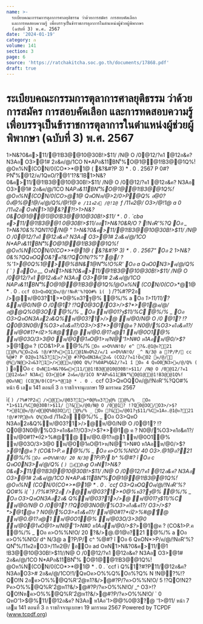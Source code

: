 ```yaml
---
name: >-
  ระเบียบคณะกรรมการตุลาการศาลยุติธรรม ว่าด้วยการสมัคร การสอบคัดเลือก
  และการทดสอบความรู้ เพื่อบรรจุเป็นข้าราชการตุลาการในตำแหน่งผู้ช่วยผู้พิพากษา
  (ฉบับที่ 3) พ.ศ. 2567
date: '2024-01-19'
category: ก
volume: 141
section: 3
page: 6
source: 'https://ratchakitcha.soc.go.th/documents/17868.pdf'
draft: true
---
```


# ระเบียบคณะกรรมการตุลาการศาลยุติธรรม ว่าด้วยการสมัคร การสอบคัดเลือก และการทดสอบความรู้ เพื่อบรรจุเป็นข้าราชการตุลาการในตำแหน่งผู้ช่วยผู้พิพากษา (ฉบับที่ 3) พ.ศ. 2567

1>N&?0&ค>11/@1!B3@@10@30B!>$11/ /N@ O /0@12/?ค1 @12อ&ค? N3Aอ O3>@1# 2อ&ค/@/1CO N*APอ&11BN'็%O@1@@1!B3@@1Q%!ํ@Oห%N(CON/0(CO*>*@1@ ( &?&#?P 3) * . 0 . 2567 P 0#?PN'็%@12/ค/1QหO/?@1'1?&'1B1>N&?0&ค>11/@1!B3@@10@30B!>$11/ /N@ O /0@12/?ค1 @12อ&ค? N3Aอ O3>@1# 2อ&ค/@/1CO N*APอ&11BN'็%O@1@@1!B3@@1Q%!ํ@Oห%N(CON/0(CO*>*@1@ QหONห/@>2/0>P@Q% อ@0?0อํ@%@!@/ค/@/Q%/@!1@ `e /11ค2อ /@!1@ `f /11ค2@/ O3>/@!1@ a 0 /11ค2อ OหN*1>1@&??!>1>N&?0&O@1@@1)่@0!B3@@10@30B!>$11/ * . 0 . `cba ค>11/@1!B3@@1 0@30B!>$11/ออ1>N&?0&R/O ? !NอR'%?Q Oอ _ 1>N&?0&%?QN1?0/N@ " 1>N&?0&ค>11/@1!B3@@10@30B!>$11/ /N@ O /0@12/?ค1 @12อ&ค? N3Aอ O3>@1# 2อ&ค/@/1CO N*APอ&11BN'็%O@1@@1!B3@@1Q%!ํ@Oห%N(CON/0(CO*>*@1@ ( &?&#?P 3) * . 0 . 2567" Oอ 2 1>N&?0&%?QQหOQO&?ค?&!?QO!N/?%"? @/ ? %'1>@0Q%1@>@%BN&1@N'็%!O%R' Oอ a QหO0N3>ค/@/Q% ( ` ) อOอ __ OหN1>N&?0&ค>11/@1!B3@@10@30B!>$11/ /N@ O /0@12/?ค1 @12อ&ค? N3Aอ O3>@1# 2อ&ค/@/1CO N*APอ&11BN'็%O@1@@1!B3@@1Q%!ํ@Oห%N (CON/0(CO*>*@1@ * . 0 . `ccf O3>QหOQOค/@/!NอR'%?QO#% ì( ` ) /?%#?P2อ />@ห/@03?1>*0@%ห3?ฐ@% ํ@%/% a Oอ *1>$11/%C 0@30B!>$11/?&ห/@0/N@ O /0@1? !?Q0@3O/O3>/>$?*>@1@ค/@/อ@@Q%0@3O/ ํ@%/% _ Oอ ห/@01?ฐ$11/%C ํ@%/% _ Oอ O3>QหON3Aอ2อ&Q%ห/@03?1>/>@ ห/@0/N@ O /0 @1? !?Q0@3N0@/%O3>ค1อ&ค1?/O3>/>$?*>@1@ค ? N0@/%O3>ค1อ&ค1?/ ห/@0#1?*0์2>%#@'ั@ ห/@0.@1?อ@1 ห/@0O1@% ห/@03O/3>3@0 ห/@0@1คO@1>ห/N@'1>N#0 ห1Aอห/@0/>$?*>@1@ค ? (CO&1>P.ค ํ@%/% ` Oอ ค>O%%N!O/ e^ ?&.@1@อ?21 ํ@%/%Oอ2อ& !@/#?Pค>11/@1NหO%2/ค/1 ค>O%%N!O/ _^ N/3@ a ?P/P/ cc %@#? P 02ํ@ห1?&3?1>/>@ #?PQหON3Aอ2อ& (CO2/?ค1!OอO2 ค/@/ํ@%/N@>2อ&3?1>/>@ห/@0Q Q%/?%0AP%Q&2/?ค1 î Oอ 4 QหO0N3>ค/@/Q% ( ` ) อOอ `c OหN1>N&?0&ค>11/@1!B3@@10@30B!>$11/ /N@ O /0@12/?ค1 @12อ&ค? N3Aอ O3>@1# 2อ&ค/@/1CO N*APอ&11BN'็%O@1@@1!B3@@1Q%!ํ@Oห%N (CON/0(CO*>*@1@ * . 0 . `ccf O3>QหOQOค/@/!NอR'%?QO#% หน้า 6 เลม 141 ตอนที่ 3 ก ราชกิจจานุเบกษา 19 มกราคม 2567

ì( ` ) /?%#?P2อ />@ห/@03?1>*0@%ห3?ฐ@% ํ@%/% _ Oอ *1>$11/%C0@30B!>$11/ ?&ห/@0/N@ O /0@1? !?Q0@3O/O3>/>$?*>@1@ค/@/อ@@Q%0@3O/ ํ@%/% _ Oอ ?&ห/@01?ฐ$11/%Cห1Aอ.@1@อ?21 !@/#?Pํ@ห% Q%Oอ `d /11ค2อ ํ@%/% _ Oอ O3>QหO N3Aอ2อ&Q%ห/@03?1>/>@ห/@0/N@ O /0@1? !?Q0@3N0@/%O3>ค1อ&ค1?/O3>/>$?*>@1@ ค ? N0@/%O3>ค1อ&ค1?/ ห/@0#1?*0์2>%#@'ั@ ห/@0.@1?อ@1 ห/@0O1@% ห/@03O/3>3@0 ห/@0@1คO@1>ห/N@'1>N#0 ห1Aอห/@0/>$?*>@1@ค ? (CO&1>P.ค ํ@%/% _ Oอ ค>O%%N!O/ 40 O3>.@1@อ?21 ํ@%/% ` Oอ ค>O%%N!O/ 20 N/3@ ` ?P/P/ b^ %@#? î Oอ c QหO0N3>ค/@/Q% ( ` ) อOอ `g OหN1>N&?0&ค>11/@1!B3@@10@30B!>$11/ /N@ O /0@12/?ค1 @12อ&ค? N3Aอ O3>@1# 2อ&ค/@/1CO N*APอ&11BN'็%O@1@@1!B3@@1Q%!ํ@Oห%N (CON/0(CO*>*@1@ * . 0 . `ccf O3>QหOQOค/@/!NอR'%?QO#% ì( ` ) /?%#?P2อ />@ห/@03?1>*0@%ห3?ฐ@% ํ@%/% _ Oอ O3>QหON3Aอ2อ& Q%ห/@03?1>/>@ ห/@01?ฐ$11/%C ห/@0/N@ O /0@1? !?Q0@3N0@/%O3>ค1อ&ค1?/ O3>/>$?*>@1@ค ? N0@/%O3>ค1อ&ค1?/ ห/@0#1?*0์2>%#@'ั@ ห/@0.@1?อ@1 ห/@0O1@% ห/@03O/3>3@0 ห/@0@1คO@1>ห/N@'1>N#0 ห1Aอห/@0/>$?*>@1@ค ? (CO&1>P.ค ํ@%/% _ Oอ ค>O%%N!O/ 20 ?&/>@.@1@อ?21 ํ@%/% a Oอ ค>O%%N!O/ d^ N/3@ a ?P/P/ c^ %@#? î Oอ 6 QหON*>P/ค/@/!NอR'%?QN'็%/11ค2อO3>/11ค2@/ อOอ ad OหN1>N&?0&ค>11/@1 !B3@@10@30B!>$11//N@ O /0@12/?ค1 @12อ&ค? N3Aอ O3>@1# 2อ&ค/@/1CO N*APอ&11BN'็% O@1@@1!B3@@1Q%!ํ@Oห%N(CON/0(CO*>*@1@ * . 0 . `ccf ì Q%1?#?P11/@12อ&ค? N3AอO3># 2อ&ค/@/1CO!1/QหOค>O%%Q%Oอ%?Q% N !N@?%!?QO!N 2อค>O%%@Q%R'2ํ@ห1?&/>@#?P/?ค>O%%N!O/ 5 !?QO!N2?Pค>O%%@Q%R'2ํ@ห1?&/>@#?P/?ค>O%%N!O/ _^ O3>!?QO!Nหค>O%%@Q%R'2ํ@ห1?&/>@#?P/?ค>O%%N!O/ ` 0 QหO'1>$@%11/@12อ&ค? N3Aอ ห1Aอ'1>$@%11/@1# 2อ&ค/@/1CO O3O/O!N1? O!N!?Q11/@1อ? _ ค% N*APอN'็%(CO!1/ O3>QหO"Aอ@1QหOค>O%%ค1?QQห/NN'็%#?P2B Q%1?#?P1//ค>O%%คํ@!อ&#BOอO3O/ R O ค>O%%1//R/NN'็%คN@ํ@%/%N!O/O3>N01อค>O%% #?PR O /?คN@!?QO!N 0.5 ค>O%%@Q%R' QหO'ั N01@Q%N'็%N3ํ@%/%N!O/#?PQ3ONค?0#?P2B O3>QหO"Aอ/N@ (CO2/?ค1R O ค>O%%2อ&OอN?0%N'็%ํ@%/%N!O/ ? 3N@/ î '1>@0  /?%#?P 12 /1@ค/ * . 0 . `cd 7 อP%@ ?/>!P2. '1>$@%0@3?@ '1>$@%11/@1!B3@@10@30B!>$11/ หน้า 7 เลม 141 ตอนที่ 3 ก ราชกิจจานุเบกษา 19 มกราคม 2567 Powered by TCPDF (www.tcpdf.org)
